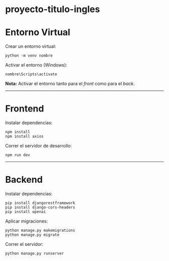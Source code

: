 # proyecto-titulo-ingles

<h1>Entorno Virtual</h1>

<p>Crear un entorno virtual:</p>
<pre><code>python -m venv nombre</code></pre>

<p>Activar el entorno (Windows):</p>
<pre><code>nombre\Scripts\activate</code></pre>

<p><strong>Nota:</strong> Activar el entorno tanto para el <em>front</em> como para el <em>back</em>.</p>

<hr>

<h1>Frontend</h1>

<p>Instalar dependencias:</p>
<pre><code>npm install
npm install axios</code></pre>

<p>Correr el servidor de desarrollo:</p>
<pre><code>npm run dev</code></pre>

<hr>

<h1>Backend</h1>

<p>Instalar dependencias:</p>
<pre><code>pip install djangorestframework
pip install django-cors-headers
pip install openai</code></pre>

<p>Aplicar migraciones:</p>
<pre><code>python manage.py makemigrations
python manage.py migrate</code></pre>

<p>Correr el servidor:</p>
<pre><code>python manage.py runserver</code></pre>
